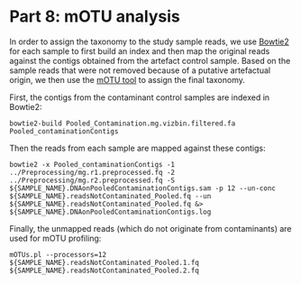 # Part 8: mOTU analysis

In order to assign the taxonomy to the study sample reads, we use [Bowtie2](http://bowtie-bio.sourceforge.net/bowtie2/index.shtml) for each sample to first build an index and then map the original reads against the contigs obtained from the artefact control sample. Based on the sample reads that were not removed because of a putative artefactual origin, we then use the [mOTU tool](http://www.bork.embl.de/software/mOTU/) to assign the final taxonomy.

First, the contigs from the contaminant control samples are indexed in Bowtie2:

```
bowtie2-build Pooled_Contamination.mg.vizbin.filtered.fa Pooled_contaminationContigs
```
Then the reads from each sample are mapped against these contigs:

```
bowtie2 -x Pooled_contaminationContigs -1 ../Preprocessing/mg.r1.preprocessed.fq -2 ../Preprocessing/mg.r2.preprocessed.fq -S ${SAMPLE_NAME}.DNAonPooledContaminationContigs.sam -p 12 --un-conc ${SAMPLE_NAME}.readsNotContaminated_Pooled.fq --un ${SAMPLE_NAME}.readsNotContaminated_Pooled.fq &> ${SAMPLE_NAME}.DNAonPooledContaminationContigs.log
```

Finally, the unmapped reads (which do not originate from contaminants) are used for mOTU profiling:

```
mOTUs.pl --processors=12 ${SAMPLE_NAME}.readsNotContaminated_Pooled.1.fq ${SAMPLE_NAME}.readsNotContaminated_Pooled.2.fq
```



